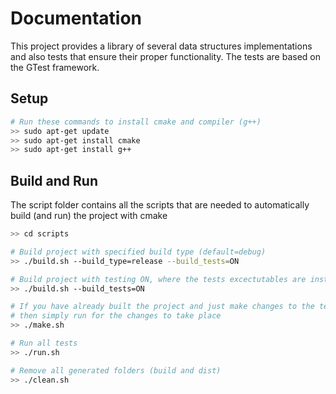 # Documentation

This project provides a library of several data structures implementations and also tests that ensure their proper functionality.
The tests are based on the GTest framework.

## Setup
``` bash
# Run these commands to install cmake and compiler (g++)
>> sudo apt-get update
>> sudo apt-get install cmake
>> sudo apt-get install g++
```

## Build and Run
The script folder contains all the scripts that are needed to automatically build (and run) the project with cmake
``` bash
>> cd scripts

# Build project with specified build type (default=debug)
>> ./build.sh --build_type=release --build_tests=ON

# Build project with testing ON, where the tests excectutables are installed in: dist/BUILD_TYPE/bin
>> ./build.sh --build_tests=ON

# If you have already built the project and just make changes to the test files,
# then simply run for the changes to take place
>> ./make.sh

# Run all tests
>> ./run.sh

# Remove all generated folders (build and dist)
>> ./clean.sh 
```